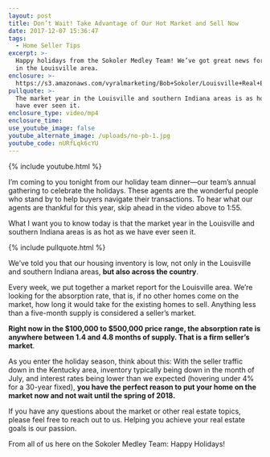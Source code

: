 ```yaml
---
layout: post
title: Don’t Wait! Take Advantage of Our Hot Market and Sell Now
date: 2017-12-07 15:36:47
tags:
  - Home Seller Tips
excerpt: >-
  Happy holidays from the Sokoler Medley Team! We’ve got great news for sellers
  in the Louisville area.
enclosure: >-
  https://s3.amazonaws.com/vyralmarketing/Bob+Sokoler/Louisville+Real+Estate-+Dont+Wait%2521+Take+Advantage+of+Our+Hot+Market+and+Sell+Now.mp4
pullquote: >-
  The market year in the Louisville and southern Indiana areas is as hot as we
  have ever seen it.
enclosure_type: video/mp4
enclosure_time:
use_youtube_image: false
youtube_alternate_image: /uploads/no-pb-1.jpg
youtube_code: nURfLqk6cYU
---
```



{% include youtube.html %}

I’m coming to you tonight from our holiday team dinner—our team’s annual gathering to celebrate the holidays. These agents are the wonderful people who stand by to help buyers navigate their transactions. To hear what our agents are thankful for this year, skip ahead in the video above to 1:55.

What I want you to know today is that the market year in the Louisville and southern Indiana areas is as hot as we have ever seen it.

{% include pullquote.html %}

We’ve told you that our housing inventory is low, not only in the Louisville and southern Indiana areas, **but also across the country**.

Every week, we put together a market report for the Louisville area. We’re looking for the absorption rate, that is, if no other homes come on the market, how long it would take for the existing homes to sell. Anything less than a five-month supply is considered a seller’s market.

**Right now in the $100,000 to $500,000 price range, the absorption rate is anywhere between 1.4 and 4.8 months of supply. That is a firm seller’s market**.

As you enter the holiday season, think about this: With the seller traffic down in the Kentucky area, inventory typically being down in the month of July, and interest rates being lower than we expected (hovering under 4% for a 30-year fixed), **you have the perfect reason to put your home on the market now and not wait until the spring of 2018.**

If you have any questions about the market or other real estate topics, please feel free to reach out to us. Helping you achieve your real estate goals is our passion.

From all of us here on the Sokoler Medley Team: Happy Holidays!